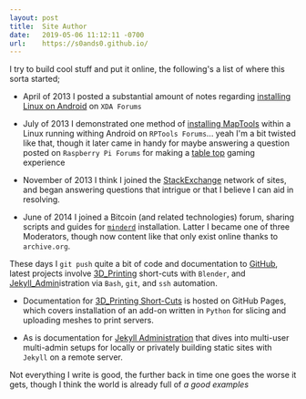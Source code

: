 ```yaml
---
layout: post
title:  Site Author
date:   2019-05-06 11:12:11 -0700
url:    https://s0ands0.github.io/
---
```


I try to build cool stuff and put it online, the following's a list of where this sorta started;


- April of 2013 I posted a substantial amount of notes regarding [installing Linux on Android][guide-linux-on-android] on `XDA Forums`

- July of 2013 I demonstrated one method of [installing MapTools][guide-maptools-on-android] within a Linux running withing Android on `RPTools Forums`... yeah I'm a bit twisted like that, though it later came in handy for maybe answering a question posted on `Raspberry Pi Forums` for making a [table top][guide-maptools-on-rpi] gaming experience

- November of 2013 I think I joined the [StackExchange] network of sites, and began answering questions that intrigue or that I believe I can aid in resolving.

- June of 2014 I joined a Bitcoin (and related technologies) forum, sharing scripts and guides for [`minderd`][script-cpu-minerd-installer] installation. Latter I became one of three Moderators, though now content like that only exist online thanks to `archive.org`.


These days I `git push` quite a bit of code and documentation to [GitHub], latest projects involve [3D_Printing] short-cuts with `Blender`, and [Jekyll_Admin]istration via `Bash`, `git`, and `ssh` automation.


- Documentation for [3D_Printing Short-Cuts][docs-3D_Printing] is hosted on GitHub Pages, which covers installation of an add-on written in `Python` for slicing and uploading meshes to print servers.

- As is documentation for [Jekyll Administration][docs-Jekyll_Admin] that dives into multi-user multi-admin setups for locally or privately building static sites with `Jekyll` on a remote server.


Not everything I write is good, the further back in time one goes the worse it gets, though I think the world is already full of _a good examples_


[guide-linux-on-android]: https://forum.xda-developers.com/showthread.php?s=9b058d42aa0a906511920cc26c66bfc7&t=2240397

[guide-maptools-on-android]: http://forums.rptools.net/viewtopic.php?t=24082
[guide-maptools-on-rpi]: https://www.raspberrypi.org/forums/viewtopic.php?t=79869#p766836

[script-cpu-minerd-installer]: https://web.archive.org/web/20160411151009/http://bitbiz.io/threads/linux-script-cpu-minerd-installer-android-rpi-vps-32-64bit-pc.138/

[GitHub]: https://github.com/S0AndS0
[StackExchange]: https://stackexchange.com/users/3010672/s0ands0

[3D_Printing]: https://github.com/S0AndS0/3D_Printing
[docs-3D_Printing]: https://s0ands0.github.io/3D_Printing/
[Jekyll_Admin]: https://github.com/S0AndS0/Jekyll_Admin
[docs-Jekyll_Admin]: https://s0ands0.github.io/Jekyll_Admin/
